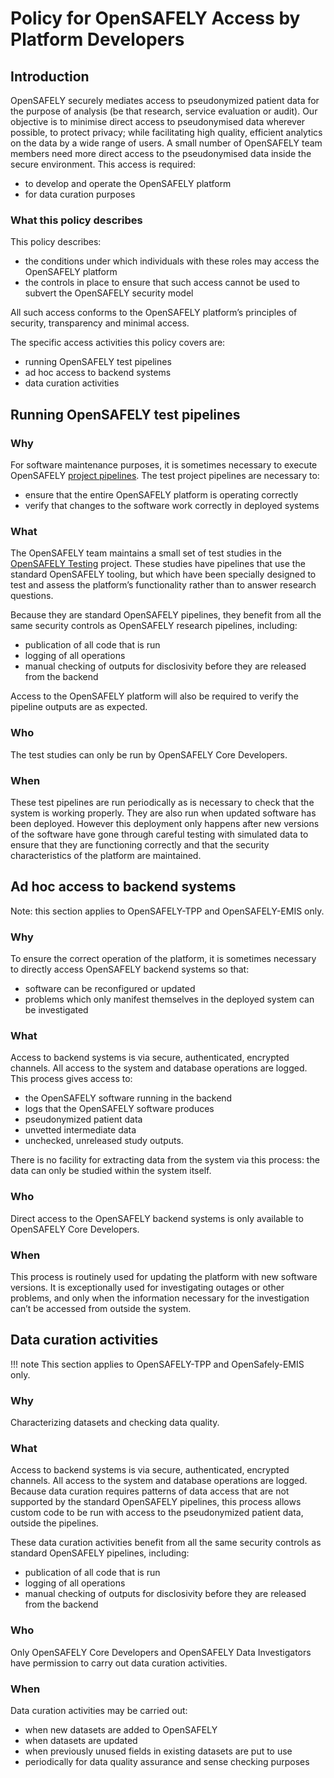 # Policy for OpenSAFELY Access by Platform Developers

## Introduction

OpenSAFELY securely mediates access to pseudonymized patient data for the purpose of analysis (be that research, service evaluation or audit).
Our objective is to minimise direct access to pseudonymised data wherever possible, to protect privacy;
while facilitating high quality, efficient analytics on the data by a wide range of users.
A small number of OpenSAFELY team members need more direct access to the pseudonymised data inside the secure environment. This access is required:

* to develop and operate the OpenSAFELY platform
* for data curation purposes

### What this policy describes

This policy describes:

* the conditions under which individuals with these roles may access the OpenSAFELY platform
* the controls in place to ensure that such access cannot be used to subvert the OpenSAFELY security model

All such access conforms to the OpenSAFELY platform’s principles of security, transparency and minimal access.

The specific access activities this policy covers are:

* running OpenSAFELY test pipelines
* ad hoc access to backend systems
* data curation activities

## Running OpenSAFELY test pipelines

### Why

For software maintenance purposes, it is sometimes necessary to execute OpenSAFELY [project pipelines](https://docs.opensafely.org/actions-pipelines/#project-pipelines).
The test project pipelines are necessary to:

* ensure that the entire OpenSAFELY platform is operating correctly
* verify that changes to the software work correctly in deployed systems

### What

The OpenSAFELY team maintains a small set of test studies in the [OpenSAFELY Testing](https://jobs.opensafely.org/datalab/opensafely-testing/) project.
These studies have pipelines that use the standard OpenSAFELY tooling,
but which have been specially designed to test and assess the platform’s functionality rather than to answer research questions.

Because they are standard OpenSAFELY pipelines, they benefit from all the same security controls as OpenSAFELY research pipelines,
including:

* publication of all code that is run
* logging of all operations
* manual checking of outputs for disclosivity before they are released from the backend

Access to the OpenSAFELY platform will also be required to verify the pipeline outputs are as expected.

### Who

The test studies can only be run by OpenSAFELY Core Developers.

### When

These test pipelines are run periodically as is necessary to check that the system is working properly.
They are also run when updated software has been deployed.
However this deployment only happens after new versions of the software have gone through careful testing with simulated data to ensure that they are functioning correctly and that the security characteristics of the platform are maintained.

## Ad hoc access to backend systems

Note: this section applies to OpenSAFELY-TPP and OpenSAFELY-EMIS only.

### Why

To ensure the correct operation of the platform,
it is sometimes necessary to directly access OpenSAFELY backend systems so that:

* software can be reconfigured or updated
* problems which only manifest themselves in the deployed system can be investigated

### What

Access to backend systems is via secure, authenticated, encrypted channels. All access to the system and database operations are logged.
This process gives access to:

* the OpenSAFELY software running in the backend
* logs that the OpenSAFELY software produces
* pseudonymized patient data
* unvetted intermediate data
* unchecked, unreleased study outputs.

There is no facility for extracting data from the system via this process: the data can only be studied within the system itself.

### Who

Direct access to the OpenSAFELY backend systems is only available to OpenSAFELY Core Developers.

### When

This process is routinely used for updating the platform with new software versions.
It is exceptionally used for investigating outages or other problems, and only when the information necessary for the investigation can’t be accessed from outside the system.

## Data curation activities

!!! note
    This section applies to OpenSAFELY-TPP and OpenSafely-EMIS only.

### Why

Characterizing datasets and checking data quality.

### What

Access to backend systems is via secure, authenticated, encrypted channels. All access to the system and database operations are logged.
Because data curation requires patterns of data access that are not supported by the standard OpenSAFELY pipelines,
this process allows custom code to be run with access to the pseudonymized patient data, outside the pipelines.

These data curation activities benefit from all the same security controls as standard OpenSAFELY pipelines,
including:

* publication of all code that is run
* logging of all operations
* manual checking of outputs for disclosivity before they are released from the backend

### Who

Only OpenSAFELY Core Developers and OpenSAFELY Data Investigators have permission to carry out data curation activities.

### When

Data curation activities may be carried out:

* when new datasets are added to OpenSAFELY
* when datasets are updated
* when previously unused fields in existing datasets are put to use
* periodically for data quality assurance and sense checking purposes

